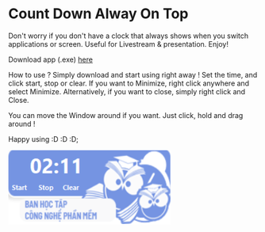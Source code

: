 # Count Down Alway On Top

Don't worry if you don't have a clock that always shows when you switch applications or screen. Useful for Livestream & presentation. Enjoy!

Download app (.exe) [here](https://github.com/mirushi/CountDown/raw/master/CountDown/bin/Debug/CountDown.exe) 

How to use ?
Simply download and start using right away !
Set the time, and click start, stop or clear.
If you want to Minimize, right click anywhere and select Minimize.
Alternatively, if you want to close, simply right click and Close.

You can move the Window around if you want. Just click, hold and drag around !

Happy using :D :D :D;

![Untitled](https://github.com/mirushi/CountDown/raw/master/image.png)
